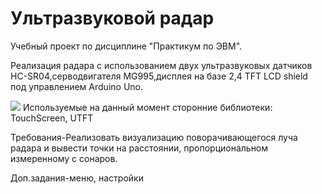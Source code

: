 # Ультразвуковой радар
Учебный проект по дисциплине "Практикум по ЭВМ".  

Реализация радара с использованием двух ультразвуковых датчиков HC-SR04,серводвигателя MG995,дисплея на базе 2,4 TFT LCD shield под управлением Arduino Uno.  

![](https://docs.google.com/drawings/d/e/2PACX-1vSb2IYmQjaHnpSmC3S2Yf9ZkiEfAQGeGfH_GvcgBmtoF66aBpye0Ddq3RGe-CfLJqleVXsnjMwYtQhf/pub?w=970&h=504)
Используемые на данный момент сторонние библиотеки: TouchScreen, UTFT   

Требования-Реализовать визуализацию поворачивающегося луча радара и вывести точки на расстоянии, пропорциональном измеренному с сонаров. 

Доп.задания-меню, настройки

